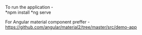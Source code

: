 To run the application -  
  *npm install
  *ng serve
  
For Angular material component preffer - https://github.com/angular/material2/tree/master/src/demo-app
